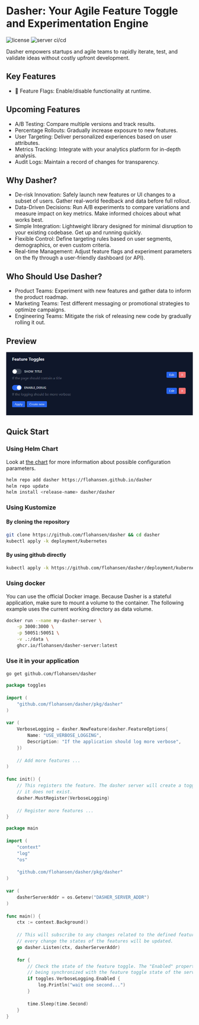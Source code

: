 # Dasher: Your Agile Feature Toggle and Experimentation Engine

![license](https://img.shields.io/github/license/flohansen/dasher)
![server ci/cd](https://github.com/flohansen/dasher-server/actions/workflows/server-main.yml/badge.svg)

Dasher empowers startups and agile teams to rapidly iterate, test, and validate
ideas without costly upfront development.

## Key Features

- 🚩 Feature Flags: Enable/disable functionality at runtime.

## Upcoming Features
- A/B Testing: Compare multiple versions and track results.
- Percentage Rollouts: Gradually increase exposure to new features.
- User Targeting: Deliver personalized experiences based on user attributes.
- Metrics Tracking: Integrate with your analytics platform for in-depth
analysis.
- Audit Logs: Maintain a record of changes for transparency.

## Why Dasher?

- De-risk Innovation: Safely launch new features or UI changes to a subset of
users. Gather real-world feedback and data before full rollout.
- Data-Driven Decisions: Run A/B experiments to compare variations and measure
impact on key metrics. Make informed choices about what works best.
- Simple Integration: Lightweight library designed for minimal disruption to
your existing codebase. Get up and running quickly.
- Flexible Control: Define targeting rules based on user segments, demographics,
or even custom criteria.
- Real-time Management: Adjust feature flags and experiment parameters on the
fly through a user-friendly dashboard (or API).

## Who Should Use Dasher?

- Product Teams: Experiment with new features and gather data to inform the
product roadmap.
- Marketing Teams: Test different messaging or promotional strategies to
optimize campaigns.
- Engineering Teams: Mitigate the risk of releasing new code by gradually
rolling it out.

## Preview

![preview image](./docs/img/showcase.png)

## Quick Start

### Using Helm Chart
Look at [the chart](charts/dasher) for more information about possible configuration parameters.
```bash
helm repo add dasher https://flohansen.github.io/dasher
helm repo update
helm install <release-name> dasher/dasher
```

### Using Kustomize
#### By cloning the repository
```bash
git clone https://github.com/flohansen/dasher && cd dasher
kubectl apply -k deployment/kubernetes
```

#### By using github directly
```bash
kubectl apply -k https://github.com/flohansen/dasher/deployment/kubernetes
```

### Using docker
You can use the official Docker image. Because Dasher is a stateful
application, make sure to mount a volume to the container. The following
example uses the current working directory as data volume.

```bash
docker run --name my-dasher-server \
    -p 3000:3000 \
    -p 50051:50051 \
    -v .:/data \
    ghcr.io/flohansen/dasher-server:latest
```

### Use it in your application

```bash
go get github.com/flohansen/dasher
```

```go
package toggles

import (
    "github.com/flohansen/dasher/pkg/dasher"
)

var (
    VerboseLogging = dasher.NewFeature(dasher.FeatureOptions{
        Name: "USE_VERBOSE_LOGGING",
        Description: "If the application should log more verbose",
    })

    // Add more features ...
)

func init() {
    // This registers the feature. The dasher server will create a toggle, if
    // it does not exist.
    dasher.MustRegister(VerboseLogging)

    // Register more features ...
}
```
```go
package main

import (
    "context"
    "log"
    "os"

    "github.com/flohansen/dasher/pkg/dasher"
)

var (
    dasherServerAddr = os.Getenv("DASHER_SERVER_ADDR")
)

func main() {
    ctx := context.Background()

    // This will subscribe to any changes related to the defined features. On
    // every change the states of the features will be updated.
    go dasher.Listen(ctx, dasherServerAddr)

    for {
        // Check the state of the feature toggle. The "Enabled" property is
        // being synchronized with the feature toggle state of the server.
        if toggles.VerboseLogging.Enabled {
            log.Println("wait one second...")
        }

        time.Sleep(time.Second)
    }
}
```
